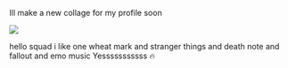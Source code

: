 Ill make a new collage for my profile soon

![](https://komarev.com/ghpvc/?username=gayaliens&color=grey)

hello squad i like one wheat mark and stranger things and death note and fallout and emo music Yesssssssssss :fire:


<!--
**gayaliens/gayaliens** is a ✨ _special_ ✨ repository because its `README.md` (this file) appears on your GitHub profile.

Here are some ideas to get you started:

- 🔭 I’m currently working on ...
- 🌱 I’m currently learning ...
- 👯 I’m looking to collaborate on ...
- 🤔 I’m looking for help with ...
- 💬 Ask me about ...
- 📫 How to reach me: ...
- 😄 Pronouns: ...
- ⚡ Fun fact: ...
-->
